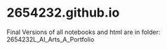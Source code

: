 # 2654232.github.io
Final Versions of all notebooks and html are in folder: 2654232L_AI_Arts_A_Portfolio
